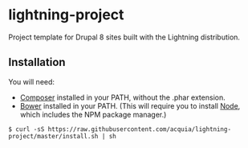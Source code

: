 # lightning-project
Project template for Drupal 8 sites built with the Lightning distribution.

## Installation

You will need:

* [Composer](https://getcomposer.org) installed in your PATH, without the .phar extension.
* [Bower](http://bower.io) installed in your PATH. (This will require you to install [Node](https://nodejs.org), which includes the NPM package manager.)

```
$ curl -sS https://raw.githubusercontent.com/acquia/lightning-project/master/install.sh | sh
```
